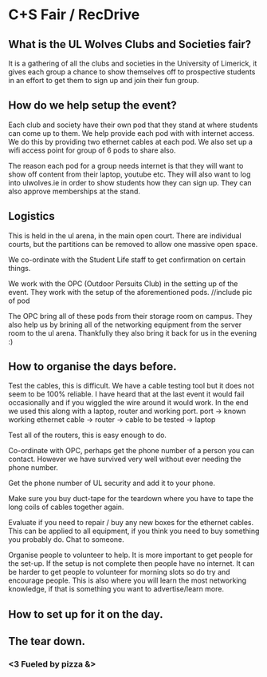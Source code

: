 # C+S Fair / RecDrive 

## What is the UL Wolves Clubs and Societies fair?
It is a gathering of all the clubs and societies in the University of Limerick, it gives each group a chance to show themselves off to prospective students in an effort to get them to sign up and join their fun group.

## How do we help setup the event? 
Each club and society have their own pod that they stand at where students can come up to them. We help provide each pod with with internet access. We do this by providing two ethernet cables at each pod. We also set up a wifi access point for group of 6 pods to share also.

The reason each pod for a group needs internet is that they will want to show off content from their laptop, youtube etc. They will also want to log into ulwolves.ie in order to show students how they can sign up. They can also approve memberships at the stand.

## Logistics
This is held in the ul arena, in the main open court. There are individual courts, but the partitions can be removed to allow one massive open space.

We co-ordinate with the Student Life staff to get confirmation on certain things.

We work with the OPC (Outdoor Persuits Club) in the setting up of the event. They work with the setup of the aforementioned pods. 
//include pic of pod

The OPC bring all of these pods from their storage room on campus. They also help us by brining all of the networking equipment from the server room to the ul arena. Thankfully they also bring it back for us in the evening :) 

## How to organise the days before.
Test the cables, this is difficult. We have a cable testing tool but it does not seem to be 100% reliable. I have heard that at the last event it would fail occasionally and if you wiggled the wire around it would work. In the end we used this along with a laptop, router and working port.
port -> known working ethernet cable -> router -> cable to be tested -> laptop

Test all of the routers, this is easy enough to do.

Co-ordinate with OPC, perhaps get the phone number of a person you can contact. However we have survived very well without ever needing the phone number.

Get the phone number of UL security and add it to your phone.

Make sure you buy duct-tape for the teardown where you have to tape the long coils of cables together again.

Evaluate if you need to repair / buy any new boxes for the ethernet cables.
This can be applied to all equipment, if you think you need to buy something you probably do. Chat to someone.

Organise people to volunteer to help. It is more important to get people for the set-up. If the setup is not complete then people have no internet. It can be harder to get people to volunteer for morning slots so do try and encourage people. This is also where you will learn the most networking knowledge, if that is something you want to advertise/learn more. 


## How to set up for it on the day. 



## The tear down. 


### <3 Fueled by pizza &>





